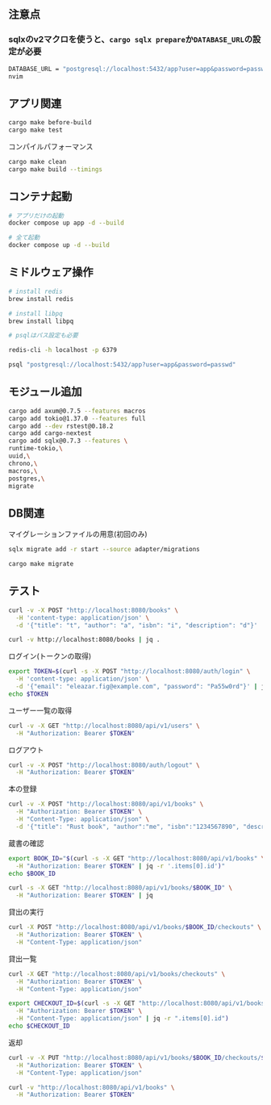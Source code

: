 
## 注意点

### sqlxのv2マクロを使うと、`cargo sqlx prepare`か`DATABASE_URL`の設定が必要

```bash
DATABASE_URL = "postgresql://localhost:5432/app?user=app&password=passwd"
nvim
```


## アプリ関連

```bash
cargo make before-build
cargo make test
```

コンパイルパフォーマンス
```bash
cargo make clean
cargo make build --timings
```

## コンテナ起動

```bash
# アプリだけの起動
docker compose up app -d --build

# 全て起動
docker compose up -d --build
```

## ミドルウェア操作

```bash
# install redis
brew install redis

# install libpq
brew install libpq

# psqlはパス設定も必要
```

```bash
redis-cli -h localhost -p 6379
```

```bash
psql "postgresql://localhost:5432/app?user=app&password=passwd"
```

## モジュール追加

```bash
cargo add axum@0.7.5 --features macros
cargo add tokio@1.37.0 --features full
cargo add --dev rstest@0.18.2
cargo add cargo-nextest
cargo add sqlx@0.7.3 --features \
runtime-tokio,\
uuid,\
chrono,\
macros,\
postgres,\
migrate
```

## DB関連

マイグレーションファイルの用意(初回のみ)
```bash
sqlx migrate add -r start --source adapter/migrations
```


```bash
cargo make migrate
```

## テスト

```bash
curl -v -X POST "http://localhost:8080/books" \
  -H 'content-type: application/json' \
  -d '{"title": "t", "author": "a", "isbn": "i", "description": "d"}'
```

```bash
curl -v http://localhost:8080/books | jq .
```


ログイン(トークンの取得)
```bash
export TOKEN=$(curl -s -X POST "http://localhost:8080/auth/login" \
  -H 'content-type: application/json' \
  -d '{"email": "eleazar.fig@example.com", "password": "Pa55w0rd"}' | jq -r ".accessToken")
echo $TOKEN
```

ユーザー一覧の取得

```bash
curl -v -X GET "http://localhost:8080/api/v1/users" \
  -H "Authorization: Bearer $TOKEN"
```

ログアウト
```bash
curl -v -X POST "http://localhost:8080/auth/logout" \
  -H "Authorization: Bearer $TOKEN"
```

本の登録

```bash
curl -v -X POST "http://localhost:8080/api/v1/books" \
  -H "Authorization: Bearer $TOKEN" \
  -H "Content-Type: application/json" \
  -d '{"title": "Rust book", "author":"me", "isbn":"1234567890", "description":""}'
```

蔵書の確認

```bash
export BOOK_ID="$(curl -s -X GET "http://localhost:8080/api/v1/books" \
  -H "Authorization: Bearer $TOKEN" | jq -r '.items[0].id')"
echo $BOOK_ID

curl -s -X GET "http://localhost:8080/api/v1/books/$BOOK_ID" \
  -H "Authorization: Bearer $TOKEN" | jq
```

貸出の実行

```bash
curl -X POST "http://localhost:8080/api/v1/books/$BOOK_ID/checkouts" \
  -H "Authorization: Bearer $TOKEN" \
  -H "Content-Type: application/json"
```

貸出一覧
```bash
curl -X GET "http://localhost:8080/api/v1/books/checkouts" \
  -H "Authorization: Bearer $TOKEN" \
  -H "Content-Type: application/json"

export CHECKOUT_ID=$(curl -s -X GET "http://localhost:8080/api/v1/books/checkouts" \
  -H "Authorization: Bearer $TOKEN" \
  -H "Content-Type: application/json" | jq -r ".items[0].id")
echo $CHECKOUT_ID
```

返却
```bash
curl -v -X PUT "http://localhost:8080/api/v1/books/$BOOK_ID/checkouts/$CHECKOUT_ID/returned" \
  -H "Authorization: Bearer $TOKEN" \
  -H "Content-Type: application/json"
```

```bash
curl -v "http://localhost:8080/api/v1/books" \
  -H "Authorization: Bearer $TOKEN"
```

